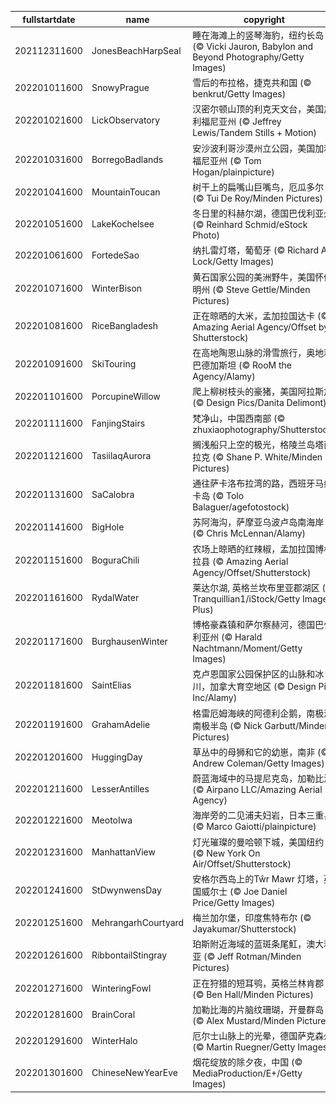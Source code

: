 |fullstartdate|name|copyright|title|image|
|--|--|--|--|--|
202112311600|JonesBeachHarpSeal|睡在海滩上的竖琴海豹，纽约长岛 (© Vicki Jauron, Babylon and Beyond Photography/Getty Images)||![](/zh-CN/2022/01/202112311600JonesBeachHarpSeal.jpg)|
202201011600|SnowyPrague|雪后的布拉格，捷克共和国 (© benkrut/Getty Images)||![](/zh-CN/2022/01/202201011600SnowyPrague.jpg)|
202201021600|LickObservatory|汉密尔顿山顶的利克天文台，美国加利福尼亚州 (© Jeffrey Lewis/Tandem Stills + Motion)||![](/zh-CN/2022/01/202201021600LickObservatory.jpg)|
202201031600|BorregoBadlands|安沙波利哥沙漠州立公园，美国加利福尼亚州 (© Tom Hogan/plainpicture)||![](/zh-CN/2022/01/202201031600BorregoBadlands.jpg)|
202201041600|MountainToucan|树干上的扁嘴山巨嘴鸟，厄瓜多尔 (© Tui De Roy/Minden Pictures)||![](/zh-CN/2022/01/202201041600MountainToucan.jpg)|
202201051600|LakeKochelsee|冬日里的科赫尔湖，德国巴伐利亚州 (© Reinhard Schmid/eStock Photo)||![](/zh-CN/2022/01/202201051600LakeKochelsee.jpg)|
202201061600|FortedeSao|纳扎雷灯塔，葡萄牙 (© Richard A Lock/Getty Images)||![](/zh-CN/2022/01/202201061600FortedeSao.jpg)|
202201071600|WinterBison|黄石国家公园的美洲野牛，美国怀俄明州 (© Steve Gettle/Minden Pictures)||![](/zh-CN/2022/01/202201071600WinterBison.jpg)|
202201081600|RiceBangladesh|正在晾晒的大米，孟加拉国达卡 (© Amazing Aerial Agency/Offset by Shutterstock)||![](/zh-CN/2022/01/202201081600RiceBangladesh.jpg)|
202201091600|SkiTouring|在高地陶恩山脉的滑雪旅行，奥地利巴德加斯坦 (© RooM the Agency/Alamy)||![](/zh-CN/2022/01/202201091600SkiTouring.jpg)|
202201101600|PorcupineWillow|爬上柳树枝头的豪猪，美国阿拉斯加 (© Design Pics/Danita Delimont)||![](/zh-CN/2022/01/202201101600PorcupineWillow.jpg)|
202201111600|FanjingStairs|梵净山，中国西南部 (© zhuxiaophotography/Shutterstock)||![](/zh-CN/2022/01/202201111600FanjingStairs.jpg)|
202201121600|TasiilaqAurora|搁浅船只上空的极光，格陵兰岛塔西拉克 (© Shane P. White/Minden Pictures)||![](/zh-CN/2022/01/202201121600TasiilaqAurora.jpg)|
202201131600|SaCalobra|通往萨卡洛布拉湾的路，西班牙马约卡岛 (© Tolo Balaguer/agefotostock)||![](/zh-CN/2022/01/202201131600SaCalobra.jpg)|
202201141600|BigHole|苏阿海沟，萨摩亚乌波卢岛南海岸 (© Chris McLennan/Alamy)||![](/zh-CN/2022/01/202201141600BigHole.jpg)|
202201151600|BoguraChili|农场上晾晒的红辣椒，孟加拉国博格拉县 (© Amazing Aerial Agency/Offset/Shutterstock)||![](/zh-CN/2022/01/202201151600BoguraChili.jpg)|
202201161600|RydalWater|莱达尔湖, 英格兰坎布里亚郡湖区 (© Tranquillian1/iStock/Getty Images Plus)||![](/zh-CN/2022/01/202201161600RydalWater.jpg)|
202201171600|BurghausenWinter|博格豪森镇和萨尔察赫河，德国巴伐利亚州 (© Harald Nachtmann/Moment/Getty Images)||![](/zh-CN/2022/01/202201171600BurghausenWinter.jpg)|
202201181600|SaintElias|克卢恩国家公园保护区的山脉和冰川，加拿大育空地区 (© Design Pics Inc/Alamy)||![](/zh-CN/2022/01/202201181600SaintElias.jpg)|
202201191600|GrahamAdelie|格雷厄姆海峡的阿德利企鹅，南极洲南极半岛 (© Nick Garbutt/Minden Pictures)||![](/zh-CN/2022/01/202201191600GrahamAdelie.jpg)|
202201201600|HuggingDay|草丛中的母狮和它的幼崽，南非 (© Andrew Coleman/Getty Images)||![](/zh-CN/2022/01/202201201600HuggingDay.jpg)|
202201211600|LesserAntilles|蔚蓝海域中的马提尼克岛，加勒比海 (© Airpano LLC/Amazing Aerial Agency)||![](/zh-CN/2022/01/202201211600LesserAntilles.jpg)|
202201221600|MeotoIwa|海岸旁的二见浦夫妇岩，日本三重县 (© Marco Gaiotti/plainpicture)||![](/zh-CN/2022/01/202201221600MeotoIwa.jpg)|
202201231600|ManhattanView|灯光璀璨的曼哈顿下城，美国纽约 (© New York On Air/Offset/Shutterstock)||![](/zh-CN/2022/01/202201231600ManhattanView.jpg)|
202201241600|StDwynwensDay|安格尔西岛上的Tŵr Mawr 灯塔，英国威尔士 (© Joe Daniel Price/Getty Images)||![](/zh-CN/2022/01/202201241600StDwynwensDay.jpg)|
202201251600|MehrangarhCourtyard|梅兰加尔堡，印度焦特布尔 (© Jayakumar/Shutterstock)||![](/zh-CN/2022/01/202201251600MehrangarhCourtyard.jpg)|
202201261600|RibbontailStingray|珀斯附近海域的蓝斑条尾魟，澳大利亚 (© Jeff Rotman/Minden Pictures)||![](/zh-CN/2022/01/202201261600RibbontailStingray.jpg)|
202201271600|WinteringFowl|正在狩猎的短耳鸮，英格兰林肯郡 (© Ben Hall/Minden Pictures)||![](/zh-CN/2022/01/202201271600WinteringFowl.jpg)|
202201281600|BrainCoral|加勒比海的片脑纹珊瑚，开曼群岛 (© Alex Mustard/Minden Pictures)||![](/zh-CN/2022/01/202201281600BrainCoral.jpg)|
202201291600|WinterHalo|厄尔士山脉上的光晕，德国萨克森州 (© Martin Ruegner/Getty Images)||![](/zh-CN/2022/01/202201291600WinterHalo.jpg)|
202201301600|ChineseNewYearEve|烟花绽放的除夕夜，中国 (© MediaProduction/E+/Getty Images)||![](/zh-CN/2022/01/202201301600ChineseNewYearEve.jpg)|
